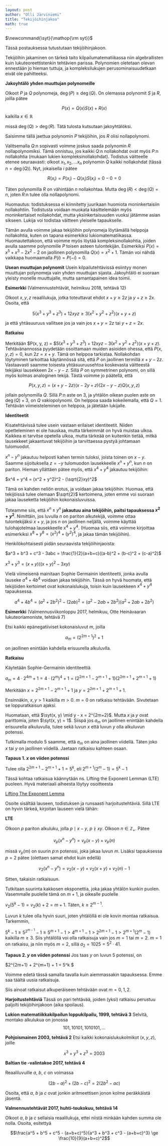 ```yaml
---
layout: post
author: "Olli Järviniemi"
title: "Tekijöihinjakoa"
math: true
---
```

<div class="hidden">
$\newcommand{\syt}{\mathop{\rm syt}}$
</div>

Tässä postauksessa tutustutaan tekijöihinjakoon.

Tekijöihin jakaminen on tärkeä taito kilpailumatematiikassa niin algebrallisten kuin lukuteoreettistenkin tehtävien parissa. Polynomien oletetaan olevan ennestään jo hieman tuttuja, ja kompleksilukujen perusominaisuudetkaan eivät ole pahitteeksi.

**Jakoyhtälö yhden muuttujan polynomeille**

Olkoot $P$ ja $Q$ polynomeja, $\deg(P) \ge \deg(Q)$. On olemassa polynomit $S$ ja $R$, joilla pätee

$$P(x) = Q(x)S(x) + R(x)$$ kaikilla $x \in \mathbb{R}$

missä $\deg(Q) > \deg(R)$. Tätä tulosta kutsutaan jakoyhtälöksi.

Saisimme tällä jaettua polynomin $P$ tekijöihin, jos $R$ olisi nollapolynomi.

Valitsemalla $Q$:n sopivasti voimme joskus saada polynomin $R$ nollapolynomiksi. Tämä onnistuu, jos kaikki $Q$:n nollakohdat ovat myös $P$:n nollakohtia (mukaan lukien kompleksinollakohdat).
Todistus väitteelle etenee seuraavasti: olkoot $x_1, x_2, \ldots x_n$ polynomin $Q$ kaikki nollakohdat (tässä $n = \deg(Q)$). Nyt, jokaisella $i$ pätee

$$R(x_i) = P(x_i) - Q(x_i)S(x_i) = 0 - 0 = 0$$

Täten polynomilla $R$ on vähintään $n$ nollakohtaa. Mutta $\deg(R) < \deg(Q) = n$, joten $R$:n tulee olla nollapolynomi.

Huomautus: todistuksessa ei kiinnitetty juurikaan huomiota moninkertaisiin nollakohtiin. Todistusta voidaan muokata käsittelemään myös moninkertaiset nollakohdat, mutta yksinkertaisuuden vuoksi jätämme asian sikseen. Lukija voi todistaa väitteen yleiselle tapaukselle.

Tämän avulla voimme jakaa tekijöihin polynomeja löytämällä helppoja nollakohtia,
kuten on tapana esimerkiksi lukiomatematiikassa. Huomautettakoon, että voimme myös
 löytää kompleksinollakohtia, joiden avulla saamme polynomille $P$ toisen asteen
tulontekijän. Esimerkiksi $P(x) = x^5 + x^3 - 2x^2 - 2$ on jaollinen polynomilla $Q(x) = x^2 + 1$. Tämän voi nähdä vaikkapa huomaamalla $P(i) = P(-i) = 0$.


**Usean muuttujan polynomit**
Usein kilpailutehtävissä esiintyy monen muuttujan polynomeja vain yhden muuttujan sijasta. Jakoyhtälö ei suoraan yleisty monelle muuttujalle, mutta samantapainen idea toimii.

**Esimerkki** (Valmennustehtävät, helmikuu 2018, tehtävä 12)

Olkoot $x, y, z$ reaalilukuja, jotka toteuttavat ehdot $x + y \ge 2z$ ja $y + z \ge 2x$. Osoita, että

$$5(x^3 + y^3 + z^3) + 12xyz \ge 3(x^2 + y^2 + z^2)(x+y+z)$$

ja että yhtäsuuruus vallitsee jos ja vain jos $x + y = 2z$ tai $y + z = 2x$.

**Ratkaisu**

Merkitään $P(x, y, z) = $$5(x^3 + y^3 + z^3) + 12xyz - 3(x^2 + y^2 + z^2)(x+y+z)$. Tehtävänannossa pyydetään osoittamaan muiden asioiden ohessa, että $P(x, y, z) = 0$, kun $2z = x + y$. Tämä on helppoa tarkistaa. Nollakohdan löytyminen tarkoittaa käytännössä sitä, että $P$ on jaollinen termillä $x+y-2z$. Vastaavasti saamme toisesta yhtäsuuruusehtoa koskevasta väitteestä tekijäksi lausekkeen $2x - y - z$. Sillä $P$ on symmetrinen polynomi, on sillä myös kolmas analoginen tekijä. Tästä voimme jo päätellä, että

$$P(x, y, z) = (x + y - 2z)(x - 2y + z)(2x - y - z)Q(x, y, z)$$

jollain polynomilla $Q$. Sillä $P$:n aste on $3$, ja yhtälön oikean puolen aste on $\deg(Q) + 3$, on $Q$ vakiopolynomi. On helppoa saada kokeilemalla, että $Q = 1$. Tehtävän viimeisteleminen on helppoa, ja jätetään lukijalle.

**Identiteetit**

Kisatehtävissä tulee usein vastaan erilaiset identiteetit. Niiden opetteleminen ei ole hauskaa, mutta tärkeimmät on hyvä muistaa ulkoa. Kaikkea ei tarvitse opetella ulkoa, mutta tärkeää on kuitenkin tietää, mitkä lausekkeet jakaantuvat tekijöihin ja tarvittaessa pystyä johtamaan tulomuodot.

$x^n - y^n$ jakautuu helposti kahen termin tuloksi, joista toinen on $x - y$. Saamme sijoituksella $z = -y$ tulomuodon lausekkeelle $x^n + y^n$, kun $n$ on pariton. Hieman yllättäen pätee myös, että $x^4 + y^4$ jakautuu tekijöihin:

$x^4 + y^4 = (x^2 + y^2)^2 - (\sqrt{2}xy)^2$

Tämä on kahden neliön erotus, ja voidaan jakaa tekijöihin. Huomaa, että tekijöissä tulee olemaan $\sqrt{2}$ kertoimena, joten emme voi suoraan jakaa lauseketta tekijöihin kokonaisluvuissa.

Toteamme siis, että $x^n \pm y^n$ **jakautuu aina tekijöihin, paitsi tapauksessa $x^2 + y^2$**. Nimittäin, jos luvulla $n$ on pariton alkutekijä, voimme ottaa tulontekijäksi $x+y$, ja jos $n$ on jaollinen neljällä, voimme käyttää tulohajotelmaa lausekkeelle $x^4 + y^4$. (Huomaa siis, että voimme kirjoittaa esimerkiksi $x^8 + y^8 = (x^2)^4 + (y^2)^4$, ja jakaa tämän tekijöihin).


Henkilökohtaisesti pidän seuraavista tekijöihinjaoista:

$a^3 + b^3 + c^3 - 3abc = \frac{1}{2}(a+b+c)((a-b)^2 + (b-c)^2 + (c-a)^2)$

$x^3 + y^3 = (x+y)((x+y)^2 - 3xy)$

Vielä viimeisenä mainitaan Sophie Germainin identiteetti, jonka avulla lauseke $a^4 + 4b^4$ voidaan jakaa tekijöihin. Tässä on hyvä huomata, että tekijöiden kertoimet ovat kokonaislukuja, toisin kuin lausekkeen $x^4 + y^4$ tapauksessa.

$$a^4 + 4b^4 = (a^2 + 2b^2)^2 - (2ab)^2 = (a^2 - 2ab + 2b^2)(a^2 + 2ab + 2b^2)$$

**Esimerkki** (Valmennusviikonloppu 2017, helmikuu, Otte Heinävaaran lukuteoriamoniste, tehtävä 7)

Etsi kaikki epänegatiiviset kokonaisluvut $m$, joilla

$$a_m = (2^{2m+1})^2 + 1$$

on jaollinen enintään kahdella erisuurella alkuluvlla.

**Ratkaisu**

Käytetään Sophie-Germainin identiteettiä

$a_m = 4\cdot 2^{4m} + 1= 4\cdot (2^m)^4 + 1 = (2^{2m+1} - 2^{m+1} + 1)(2^{2m + 1} + 2^{m+1} + 1)$

Merkitään $x = 2^{2m + 1} - 2^{m+1} + 1$ ja $y = 2^{2m + 1} + 2^{m+1} + 1$.

Ensinnäkin, $x, y > 1$ kaikilla $m > 0$. $m = 0$ on ratkaisu tehtävään. Sivutetaan se loppuratkaisun ajaksi.

 Huomataan, että $\syt(x, y) \mid y - x = 2^{2m+2}$. Mutta $x$ ja $y$ ovat parittomia, joten $\syt(x, y) = 1$. Siispä jos $a_m$ on jaollinen enintään kahdella erisuurella alkuluvulla, tulee sekä luvun $x$ että luvun $y$ olla alkuluvun potenssi.

Tutkimalla modulo $5$ saamme, että $a_m$ on aina jaollinen viidellä. Täten joko $x$ tai $y$ on jaollinen viidellä. Jaetaan ratkaisu kahteen osaan.

**Tapaus 1. $x$ on viiden potenssi**

Tulee olla $2^{2m + 1} - 2^{m+1} + 1 = 5^k$, eli
$2^{m+1} (2^m - 1) = 5^k - 1$

Tässä kohtaa ratkaisua käännytään ns. Lifting the Exponent Lemman (LTE) puoleen. Hyvä materiaali aiheesta löytyy osoitteesta

 [Lifting The Exponent Lemma]( http://s3.amazonaws.com/aops-cdn.artofproblemsolving.com/resources/articles/lifting-the-exponent.pdf
   )

Osoite sisältää lauseen, todistuksen ja runsaasti harjoitustehtäviä. Sillä LTE on hyvin tärkeä, kirjoitan lauseen vielä tähän:

**LTE**

Olkoon $p$ pariton alkuluku, jolla $p \mid x - y$, $p \nmid xy$. Olkoon $n \in \mathbb{Z_+}$. Pätee

$$v_p(x^n - y^n) = v_p(x - y) + v_p(n)$$

missä $v_p(m)$ on suurin $p$:n potenssi, joka jakaa luvun $m$. Lisäksi tapauksessa $p = 2$ pätee (olettaen samat ehdot kuin edellä)

$$v_2(x^n - y^n) = v_2(x-y) + v_2(x+y) + v_2(n) - 1$$

Sitten, takaisin ratkaisuun.

Tutkitaan suurinta kakkosen eksponettia, joka jakaa yhtälön kunkin puolen. Vasemmalle puolelle tämä on $m+1$, ja oikealle puolelle

$v_2(5^k - 1) =  v_2(k) + 2 = m+1$. Täten, $k \ge 2^{m-1}$.

Luvun $k$ tulee olla hyvin suuri, joten yhtälöllä ei ole kovin montaa ratkaisua. Tarkemmin,

$5^k - 1 \ge 5^{2^{m-1}} - 1 \ge 5^{m+1} - 1 > 4^{m+1} - 1 > 2^{2m+1} - 1 > 2^{m+1}(2^m - 1)$
kaikilla $m \ge 3$. Siis yhtälöllä voi olla ratkaisuja vain jos $m = 1$ tai $m = 2$.
$m = 1$ on ratkaisu, ja niin myös $m = 2$, sillä $a_2 = 1025 = 5^2 \cdot 41$.

**Tapaus 2. $y$ on viiden potenssi**
Jos taas $y$ on luvun $5$ potenssi, on

$2^{2m+1} + 2^{m+1} + 1 = 5^k  $

Voimme edetä tässä samalla tavalla kuin aiemmassakin tapauksessa. Emme saa täältä uusia ratkaisuja.

Siis ainoat ratkaisut alkuperäiseen tehtävään ovat $m = 0, 1, 2$.


**Harjoitustehtäviä**
Tässä on pari tehtävää, joiden (yksi) ratkaisu perustuu paljolti tekijöihinjakoon (aika spoilaus).

**Lukion matematiikkakilpailun loppukilpailu, 1999, tehtävä 3**
Selvitä, montako alkulukua on jonossa
$$101, 10101, 1010101, \ldots $$

**Pohjoismainen 2003, tehtävä 2**
Etsi kaikki kokonaislukukolmikot $(x, y, z)$, joille

$$x^3 + y^3 + z^3 = 2003$$

**Baltian tie -valintakoe 2017, tehtävä 4**

Reaaliluvuille $a$, $b$, $c$ on voimassa

$$(2b-a)^2 + (2b-c)^2 = 2(2b^2 - ac)$$

Osoita, että $a$, $b$ ja $c$ ovat jonkin aritmeettisen jonon kolme peräkkäistä jäsentä.

**Valmennustehtävät 2017, huhti-toukokuu, tehtävä 14**

Olkoot $a$, $b$ ja $c$ sellaisia reaalilukuja, ettei niistä minkään kahden summa ole nolla. Osoita, esitettyä

$$\frac{a^5 + b^5 + c^5 - (a+b+c)^5}{a^3 + b^3 + c^3 - (a+b+c)^3} \ge \frac{10}{9}(a+b+c)^2$$

